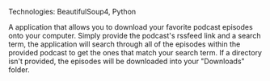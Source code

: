 Technologies: BeautifulSoup4, Python

A application that allows you to download your favorite podcast episodes onto your computer. Simply provide the podcast's rssfeed link 
and a search term, the application will search through all of the episodes within the provided podcast to get 
the ones that match your search term. 
If a directory isn't provided, the episodes will be downloaded into your "Downloads" folder.
